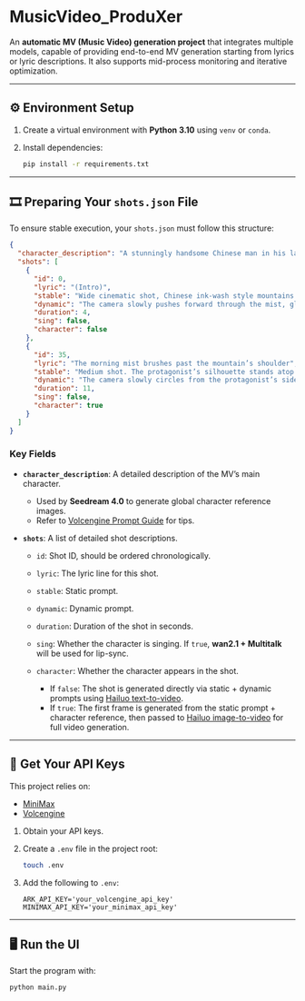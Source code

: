 # MusicVideo_ProduXer

An **automatic MV (Music Video) generation project** that integrates multiple models, capable of providing end-to-end MV generation starting from lyrics or lyric descriptions.
It also supports mid-process monitoring and iterative optimization.

---

## ⚙️ Environment Setup

1. Create a virtual environment with **Python 3.10** using `venv` or `conda`.
2. Install dependencies:

   ```bash
   pip install -r requirements.txt
   ```

---

## 🎞 Preparing Your `shots.json` File

To ensure stable execution, your `shots.json` must follow this structure:

```json
{
  "character_description": "A stunningly handsome Chinese man in his late 20s, with sharp yet gentle facial features, pale flawless skin, and profound dark eyes. He has long black hair partially tied up in a loose bun at the back of his head, with several strands falling naturally around his face. He wears elegant ink-wash gradient linen robes in shades of charcoal gray and off-white, with flowing brushstroke patterns. The robes feature wide sleeves that billow in the wind. The overall aesthetic is ethereal, combining traditional Chinese elements with modern xianxia fantasy style. Full body shot, cinematic lighting, soft morning light, highly detailed, photorealistic, 8K resolution.",
  "shots": [
    {
      "id": 0,
      "lyric": "(Intro)",
      "stable": "Wide cinematic shot, Chinese ink-wash style mountains. Morning mist drapes like silk ribbons around green peaks. Water reflects the sky, ultra-low saturation, serene atmosphere.",
      "dynamic": "The camera slowly pushes forward through the mist, gliding silently as the fog flows gently.",
      "duration": 4,
      "sing": false,
      "character": false
    },
    {
      "id": 35,
      "lyric": "The morning mist brushes past the mountain’s shoulder",
      "stable": "Medium shot. The protagonist’s silhouette stands atop a mountain, facing the sea of clouds. Morning light outlines his figure. Black mid-length hair tied into a bun, dressed in ink-wash gradient linen robes, with a thin, wide-sleeved outer robe fluttering slightly.",
      "dynamic": "The camera slowly circles from the protagonist’s side to behind, while the clouds in the background accelerate, visually ‘brushing past’ the mountain.",
      "duration": 11,
      "sing": false,
      "character": true
    }
  ]
}
```

### Key Fields

* **`character_description`**: A detailed description of the MV’s main character.

  * Used by **Seedream 4.0** to generate global character reference images.
  * Refer to [Volcengine Prompt Guide](https://www.volcengine.com/docs/82379/1829186) for tips.

* **`shots`**: A list of detailed shot descriptions.

  * `id`: Shot ID, should be ordered chronologically.
  * `lyric`: The lyric line for this shot.
  * `stable`: Static prompt.
  * `dynamic`: Dynamic prompt.
  * `duration`: Duration of the shot in seconds.
  * `sing`: Whether the character is singing. If `true`, **wan2.1 + Multitalk** will be used for lip-sync.
  * `character`: Whether the character appears in the shot.

    * If `false`: The shot is generated directly via static + dynamic prompts using [Hailuo text-to-video](https://hailuoai.com/create/text-to-video).
    * If `true`: The first frame is generated from the static prompt + character reference, then passed to [Hailuo image-to-video](https://hailuoai.com/create/image-to-video) for full video generation.

---

## 🔑 Get Your API Keys

This project relies on:

* [MiniMax](https://platform.minimaxi.com/)
* [Volcengine](https://www.volcengine.com/)

1. Obtain your API keys.
2. Create a `.env` file in the project root:

   ```bash
   touch .env
   ```
3. Add the following to `.env`:

   ```env
   ARK_API_KEY='your_volcengine_api_key'
   MINIMAX_API_KEY='your_minimax_api_key'
   ```

---

## 🖥 Run the UI

Start the program with:

```bash
python main.py
```